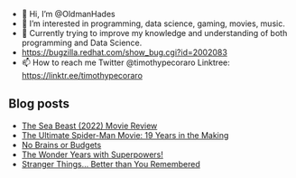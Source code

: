 - 👋 Hi, I’m @OldmanHades
- 👀 I’m interested in programming, data science, gaming, movies, music.
- 🌱 Currently trying to improve my knowledge and understanding of both programming and Data Science.
- https://bugzilla.redhat.com/show_bug.cgi?id=2002083
- 📫 How to reach me Twitter @timothypecoraro
Linktree: https://linktr.ee/timothypecoraro

## Blog posts
<!-- BLOG-POST-LIST:START -->
- [The Sea Beast &lpar;2022&rpar; Movie Review](https://medium.com/@timothypecoraro/the-sea-beast-2022-movie-review-a2e72d1465cc?source=rss-5097f5c9b801------2)
- [The Ultimate Spider-Man Movie: 19 Years in the Making](https://medium.com/@timothypecoraro/the-ultimate-spider-man-movie-19-years-in-the-making-3e51a39364cd?source=rss-5097f5c9b801------2)
- [No Brains or Budgets](https://medium.com/@timothypecoraro/no-brains-or-budgets-3a81bd614600?source=rss-5097f5c9b801------2)
- [The Wonder Years with Superpowers!](https://medium.com/@timothypecoraro/the-wonder-years-with-superpowers-cf15b4185a4a?source=rss-5097f5c9b801------2)
- [Stranger Things… Better than You Remembered](https://medium.com/@timothypecoraro/stranger-things-better-than-you-remembered-b42d4baeec16?source=rss-5097f5c9b801------2)
<!-- BLOG-POST-LIST:END -->
